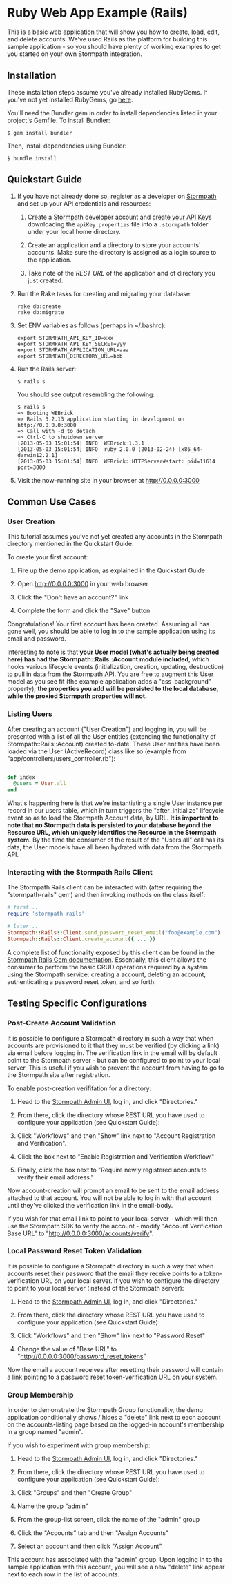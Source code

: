 # Ruby Web App Example (Rails)

This is a basic web application that will show you how to create, load, edit,
and delete accounts. We've used Rails as the platform for building this sample
application - so you should have plenty of working examples to get you started
on your own Stormpath integration.

## Installation

These installation steps assume you've already installed RubyGems. If you've
not yet installed RubyGems, go [here][rubygems-installation-docs].

You'll need the Bundler gem in order to install dependencies listed in your
project's Gemfile. To install Bundler:

```
$ gem install bundler
```

Then, install dependencies using Bundler:

```
$ bundle install
```

## Quickstart Guide

1.  If you have not already done so, register as a developer on
    [Stormpath][stormpath] and set up your API credentials and resources:

    1.  Create a [Stormpath][stormpath] developer account and [create your API Keys][create-api-keys]
        downloading the <code>apiKey.properties</code> file into a <code>.stormpath</code>
        folder under your local home directory.

    1.  Create an application and a directory to store your accounts'
        accounts. Make sure the directory is assigned as a login source
        to the application.

    1.  Take note of the _REST URL_ of the application and of directory
        you just created.

1.  Run the Rake tasks for creating and migrating your database:

    ```
    rake db:create
    rake db:migrate
    ```

1.  Set ENV variables as follows (perhaps in ~/.bashrc):

    ```
    export STORMPATH_API_KEY_ID=xxx
    export STORMPATH_API_KEY_SECRET=yyy
    export STORMPATH_APPLICATION_URL=aaa
    export STORMPATH_DIRECTORY_URL=bbb
    ```

1.  Run the Rails server:

    ```
    $ rails s
    ```

    You should see output resembling the following:

    ```
    $ rails s
    => Booting WEBrick
    => Rails 3.2.13 application starting in development on http://0.0.0.0:3000
    => Call with -d to detach
    => Ctrl-C to shutdown server
    [2013-05-03 15:01:54] INFO  WEBrick 1.3.1
    [2013-05-03 15:01:54] INFO  ruby 2.0.0 (2013-02-24) [x86_64-darwin12.2.1]
    [2013-05-03 15:01:54] INFO  WEBrick::HTTPServer#start: pid=11614 port=3000
    ```

1.  Visit the now-running site in your browser at http://0.0.0.0:3000

## Common Use Cases

### User Creation

This tutorial assumes you've not yet created any accounts in the Stormpath
directory mentioned in the Quickstart Guide.

To create your first account:

1.  Fire up the demo application, as explained in the Quickstart Guide

1.  Open http://0.0.0.0:3000 in your web browser

1.  Click the "Don't have an account?" link

1.  Complete the form and click the "Save" button

Congratulations! Your first account has been created. Assuming all has gone well,
you should be able to log in to the sample application using its email and
password.

Interesting to note is that **your User model (what's actually being created
here) has had the Stormpath::Rails::Account module included**, which hooks various
lifecycle events (initialization, creation, updating, destruction) to pull in
data from the Stormpath API. You are free to augment this User model as you see
fit (the example application adds a "css_background" property); **the properties
you add will be persisted to the local database, while the proxied Stormpath
properties will not.**

### Listing Users

After creating an account ("User Creation") and logging in, you will be
presented with a list of all the User entities (extending the functionality of
Stormpath::Rails::Account) created to-date. These User entities have been
loaded via the User (ActiveRecord) class like so (example from
"app/controllers/users_controller.rb"):

```ruby

def index
  @users = User.all
end

```

What's happening here is that we're instantiating a single User instance per
record in our users table, which in turn triggers the "after_initialize"
lifecycle event so as to load the Stormpath Account data, by URL. **It is
important to note that no Stormpath data is persisted to your database
beyond the Resource URL, which uniquely identifies the Resource in the
Stormpath system.** By the time the consumer of the result of the "Users.all"
call has its data, the User models have all been hydrated with data from the
Stormpath API.

### Interacting with the Stormpath Rails Client

The Stormpath Rails client can be interacted with (after requiring the
"stormpath-rails" gem) and then invoking methods on the class itself:

```ruby
# first...
require 'stormpath-rails'

# later...
Stormpath::Rails::Client.send_password_reset_email("foo@example.com")
Stormpath::Rails::Client.create_account({ ... })

```

A complete list of functionality exposed by this client can be found in the
[Stormpath Rails Gem documentation][stormpath-rails-gem]. Essentially, this
client allows the consumer to perform the basic CRUD operations required by a
system using the Stormpath service: creating a account, deleting an account,
authenticating a password reset token, and so forth.

## Testing Specific Configurations

### Post-Create Account Validation

It is possible to configure a Stormpath directory in such a way that when accounts
are provisioned to it that they must be verified (by clicking a link) via email
before logging in. The verification link in the email will by default point to
the Stormpath server - but can be configured to point to your local server. This
is useful if you wish to prevent the account from having to go to the Stormpath
site after registration.

To enable post-creation verififation for a directory:

1.  Head to the [Stormpath Admin UI][stormpath-admin-login], log in, and click
    "Directories."

1.  From there, click the directory whose REST URL you have used to configure
    your application (see Quickstart Guide):

1.  Click "Workflows" and then "Show" link next to "Account Registration and
    Verification".

1.  Click the box next to "Enable Registration and Verification
    Workflow."

1.  Finally, click the box next to "Require newly registered accounts to verify
    their email address."

Now account-creation will prompt an email to be sent to the email address attached
to that account. You will not be able to log in with that account until they've
clicked the verification link in the email-body.

If you wish for that email link to point to your local server - which will then
use the Stormpath SDK to verify the account - modify "Account Verification Base
URL" to "http://0.0.0.0:3000/accounts/verify".

### Local Password Reset Token Validation

It is possible to configure a Stormpath directory in such a way that when accounts
reset their password that the email they receive points to a token-verification
URL on your local server. If you wish to configure the directory to point to
your local server (instead of the Stormpath server):

1.  Head to the [Stormpath Admin UI][stormpath-admin-login], log in, and click
    "Directories."

1.  From there, click the directory whose REST URL you have used to configure
    your application (see Quickstart Guide):

1.  Click "Workflows" and then "Show" link next to "Password Reset"

1.  Change the value of "Base URL" to
    "http://0.0.0.0:3000/password_reset_tokens"

Now the email a account receives after resetting their password will contain a link
pointing to a password reset token-verification URL on your system.

### Group Membership

In order to demonstrate the Stormpath Group functionality, the demo application
conditionally shows / hides a "delete" link next to each account on the
accounts-listing page based on the logged-in account's membership in a group named
"admin".

If you wish to experiment with group membership:

1.  Head to the [Stormpath Admin UI][stormpath-admin-login], log in, and click
    "Directories."

1.  From there, click the directory whose REST URL you have used to configure
    your application (see Quickstart Guide):

1.  Click "Groups" and then "Create Group"

1.  Name the group "admin"

1.  From the group-list screen, click the name of the "admin" group

1.  Click the "Accounts" tab and then "Assign Accounts"

1.  Select an account and then click "Assign Account"

This account has associated with the "admin" group. Upon logging in to the
sample application with this account, you will see a new "delete" link appear
next to each row in the list of accounts.

  [rubygems-installation-docs]: http://docs.rubygems.org/read/chapter/3
  [stormpath]: http://stormpath.com/
  [stormpath-admin-login]: http://api.stormpath.com/login
  [create-api-keys]: http://www.stormpath.com/docs/ruby/product-guide#AssignAPIkeys
  [stormpath-rails-gem]: https://github.com/stormpath/stormpath-rails
